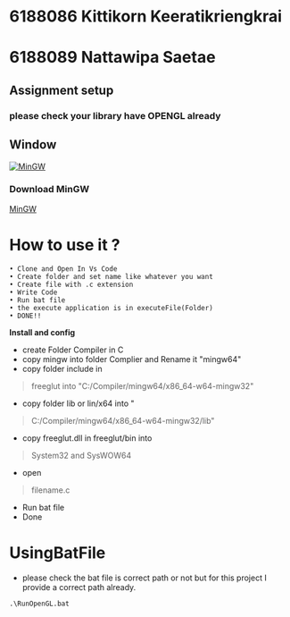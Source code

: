 # 6188086 Kittikorn Keeratikriengkrai
# 6188089 Nattawipa Saetae

## Assignment setup
### please check your library have OPENGL already
## Window
[![MinGW](https://encrypted-tbn0.gstatic.com/images?q=tbn%3AANd9GcREEsFrL6Kv957dRSleOBm4qk7PISpJbImrbiDfmOC7K2vGCkER)](https://drive.google.com/open?id=147LGO_bCFHSqdZ6j1835qJb7XRS6-bZj)
### Download MinGW
[MinGW](https://drive.google.com/open?id=147LGO_bCFHSqdZ6j1835qJb7XRS6-bZj)

# How to use it ?
``` 
• Clone and Open In Vs Code 
• Create folder and set name like whatever you want
• Create file with .c extension
• Write Code
• Run bat file 
• the execute application is in executeFile(Folder)
• DONE!!
```

**Install and config**
* create Folder Compiler in C
* copy mingw into folder Complier and Rename it "mingw64"
* copy folder include in 
>  freeglut into "C:/Compiler/mingw64/x86_64-w64-mingw32"
* copy folder lib or lin/x64 into "
>  C:/Compiler/mingw64/x86_64-w64-mingw32/lib"
* copy freeglut.dll in freeglut/bin into 
> System32 
and 
> SysWOW64 
* open 
> filename.c 
* Run bat file 
* Done


# UsingBatFile
* please check the bat file is correct path or not but for this project I provide a correct path already.
```
.\RunOpenGL.bat
```